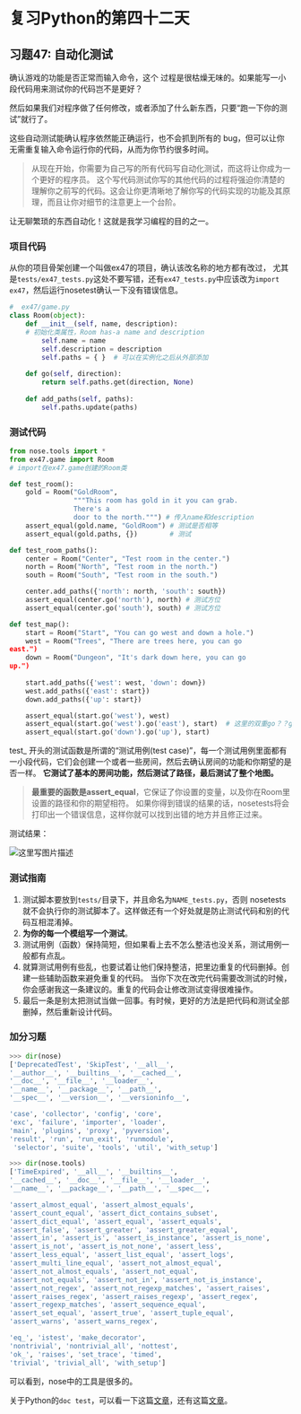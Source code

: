 # 复习Python的第四十二天
## 习题47: 自动化测试
确认游戏的功能是否正常而输入命令，这个
过程是很枯燥无味的。如果能写一小段代码用来测试你的代码岂不是更好？

然后如果我们对程序做了任何修改，或者添加了什么新东西，只要“跑一下你的测试”就行了。

这些自动测试能确认程序依然能正确运行，也不会抓到所有的 bug，但可以让你无需重复输入命令运行你的代码，从而为你节约很多时间。

> 从现在开始，你需要为自己写的所有代码写自动化测试，而这将让你成为一个更好的程序员。
> 这个写代码测试你写的其他代码的过程将强迫你清楚的理解你之前写的代码。这会让你更清晰地了解你写的代码实现的功能及其原理，而且让你对细节的注意更上一个台阶。
 
让无聊繁琐的东西自动化！这就是我学习编程的目的之一。

### 项目代码
从你的项目骨架创建一个叫做ex47的项目，确认该改名称的地方都有改过，
尤其是`tests/ex47_tests.py`这处不要写错，还有`ex47_tests.py`中应该改为`import ex47`，然后运行nosetest确认一下没有错误信息。

```python
#  ex47/game.py
class Room(object):
    def __init__(self, name, description): 
    # 初始化类属性，Room has-a name and description
        self.name = name
        self.description = description
        self.paths = { }  # 可以在实例化之后从外部添加
        
    def go(self, direction):
        return self.paths.get(direction, None)
        
    def add_paths(self, paths):
        self.paths.update(paths)
```
### 测试代码
```python
from nose.tools import *
from ex47.game import Room 
# import在ex47.game创建的Room类

def test_room():
	gold = Room("GoldRoom",
				"""This room has gold in it you can grab.
				There's a
				door to the north.""") # 传入name和description
	assert_equal(gold.name, "GoldRoom") # 测试是否相等
	assert_equal(gold.paths, {})        # 测试

def test_room_paths():
	center = Room("Center", "Test room in the center.")
	north = Room("North", "Test room in the north.")
	south = Room("South", "Test room in the south.")

	center.add_paths({'north': north, 'south': south})
	assert_equal(center.go('north'), north) # 测试方位
	assert_equal(center.go('south'), south) # 测试方位

def test_map():
	start = Room("Start", "You can go west and down a hole.")
	west = Room("Trees", "There are trees here, you can go
east.")
	down = Room("Dungeon", "It's dark down here, you can go
up.")
	
	start.add_paths({'west': west, 'down': down})
	west.add_paths({'east': start})
	down.add_paths({'up': start})

	assert_equal(start.go('west'), west)
	assert_equal(start.go('west').go('east'), start)  # 这里的双重go？？go(start,'west')，再然后go(west,'east')，返回start
	assert_equal(start.go('down').go('up'), start)
```
test_ 开头的测试函数是所谓的“测试用例(test case)”，每一个测试用例里面都有一小段代码，它们会创建一个或者一些房间，然后去确认房间的功能和你期望的是否一样。
**它测试了基本的房间功能，然后测试了路径，最后测试了整个地图。**

>**最重要的函数是assert_equal**，它保证了你设置的变量，以及你在Room里设置的路径和你的期望相符。
>如果你得到错误的结果的话，nosetests将会打印出一个错误信息，这样你就可以找到出错的地方并且修正过来。

测试结果：

![这里写图片描述](http://img.blog.csdn.net/20180419102659464?watermark/2/text/aHR0cDovL2Jsb2cuY3Nkbi5uZXQvbXlSZWFsaXphdGlvbg==/font/5a6L5L2T/fontsize/400/fill/I0JBQkFCMA==/dissolve/70/gravity/SouthEast)

### 测试指南
1. 测试脚本要放到`tests/`目录下，并且命名为`NAME_tests.py`，否则 nosetests 就不会执行你的测试脚本了。这样做还有一个好处就是防止测试代码和别的代码互相混淆掉。
2. **为你的每一个模组写一个测试**。
3. 测试用例（函数）保持简短，但如果看上去不怎么整洁也没关系，测试用例一般都有点乱。
4. 就算测试用例有些乱，也要试着让他们保持整洁，把里边重复的代码删掉。创建一些辅助函数来避免重复的代码。
当你下次在改完代码需要改测试的时候，你会感谢我这一条建议的。重复的代码会让修改测试变得很难操作。
5. 最后一条是别太把测试当做一回事。有时候，更好的方法是把代码和测试全部删掉，然后重新设计代码。

### 加分习题
```python
>>> dir(nose)
['DeprecatedTest', 'SkipTest', '__all__', 
'__author__', '__builtins__', '__cached__', 
'__doc__', '__file__', '__loader__', 
'__name__', '__package__', '__path__', 
'__spec__', '__version__', '__versioninfo__', 

'case', 'collector', 'config', 'core', 
'exc', 'failure', 'importer', 'loader', 
'main', 'plugins', 'proxy', 'pyversion', 
'result', 'run', 'run_exit', 'runmodule',
 'selector', 'suite', 'tools', 'util', 'with_setup']

>>> dir(nose.tools)
['TimeExpired', '__all__', '__builtins__', 
'__cached__', '__doc__', '__file__', '__loader__', 
'__name__', '__package__', '__path__', '__spec__', 

'assert_almost_equal', 'assert_almost_equals', 
'assert_count_equal', 'assert_dict_contains_subset', 
'assert_dict_equal', 'assert_equal', 'assert_equals', 
'assert_false', 'assert_greater', 'assert_greater_equal', 
'assert_in', 'assert_is', 'assert_is_instance', 'assert_is_none', 
'assert_is_not', 'assert_is_not_none', 'assert_less', 
'assert_less_equal', 'assert_list_equal', 'assert_logs', 
'assert_multi_line_equal', 'assert_not_almost_equal', 
'assert_not_almost_equals', 'assert_not_equal', 
'assert_not_equals', 'assert_not_in', 'assert_not_is_instance', 
'assert_not_regex', 'assert_not_regexp_matches', 'assert_raises', 
'assert_raises_regex', 'assert_raises_regexp', 'assert_regex', 
'assert_regexp_matches', 'assert_sequence_equal', 
'assert_set_equal', 'assert_true', 'assert_tuple_equal', 
'assert_warns', 'assert_warns_regex', 

'eq_', 'istest', 'make_decorator', 
'nontrivial', 'nontrivial_all', 'nottest', 
'ok_', 'raises', 'set_trace', 'timed', 
'trivial', 'trivial_all', 'with_setup'] 
```
可以看到，nose中的工具是很多的。

关于Python的`doc test`，可以看一下这篇[文章](https://my.oschina.net/lionets/blog/268542)，还有这篇[文章](http://www.jb51.net/article/64049.htm)。